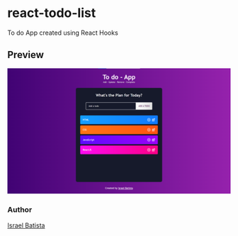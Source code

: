 # react-todo-list
To do App created using React Hooks

## Preview
![screenshot](preview.png?raw=true "screenshot")
### Author
[Israel Batista](https://www.linkedin.com/in/israel-batista)